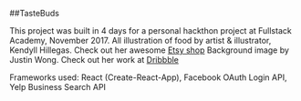 ##TasteBuds

This project was built in 4 days for a personal hackthon project at Fullstack Academy, November 2017.
All illustration of food by artist & illustrator, Kendyll Hillegas. Check out her awesome [Etsy shop](https://www.etsy.com/shop/KendyllHillegas)
Background image by Justin Wong. Check out her work at [Dribbble](https://dribbble.com/patternsandportraits)

Frameworks used: React (Create-React-App), Facebook OAuth Login API, Yelp Business Search API